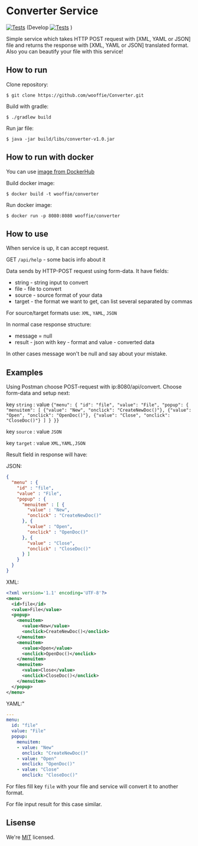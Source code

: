 # Converter Service

[![Tests](https://github.com/wooffie/converter/actions/workflows/gradle-tests.yml/badge.svg?branch=master)](https://github.com/wooffie/converter/actions/workflows/gradle-tests.yml)
(Develop
[![Tests](https://github.com/wooffie/converter/actions/workflows/gradle-tests.yml/badge.svg?branch=develop)](https://github.com/wooffie/converter/actions/workflows/gradle-tests.yml) )


Simple service which takes HTTP POST request with [XML, YAML or JSON] file and returns the response with [XML, YAML or JSON] translated format. Also you can beautify your file with this service!

## How to run

Clone repository:
``` console
$ git clone https://github.com/wooffie/Converter.git
```
Build with gradle:
``` console
$ ./gradlew build
```
Run jar file:
``` console
$ java -jar build/libs/converter-v1.0.jar
```

## How to run with docker
You can use [image from DockerHub](https://hub.docker.com/r/wooffie/converter)

Build docker image:
``` console
$ docker build -t wooffie/converter
```
Run docker image:
``` console
$ docker run -p 8080:8080 wooffie/converter
```
## How to use

When service is up, it can accept request.

GET `/api/help` - some bacis info about it

Data sends by HTTP-POST request using form-data. It have fields:
- string - string input to convert
- file - file to convert
- source - source format of your data
- target - the format we want to get, can list several separated by commas

For source/target formats use: `XML`, `YAML`, `JSON`

In normal case response structure:
- message = null
- result - json with key - format and value - converted data

In other cases message won't be null and say about your mistake.

## Examples
Using Postman choose POST-request with ip:8080/api/convert. Choose form-data and setup next:

key `string` : value `{"menu": {
  "id": "file",
  "value": "File",
  "popup": {
    "menuitem": [
      {"value": "New", "onclick": "CreateNewDoc()"},
      {"value": "Open", "onclick": "OpenDoc()"},
      {"value": "Close", "onclick": "CloseDoc()"}
    ]
  }
}}` 

key `source` : value `JSON`

key `target` : value `XML,YAML,JSON`

Result field in response will have:

JSON: 
``` JSON
{
  "menu" : {
    "id" : "file",
    "value" : "File",
    "popup" : {
      "menuitem" : [ {
        "value" : "New",
        "onclick" : "CreateNewDoc()"
      }, {
        "value" : "Open",
        "onclick" : "OpenDoc()"
      }, {
        "value" : "Close",
        "onclick" : "CloseDoc()"
      } ]
    }
  }
}
```
XML:
``` XML
<?xml version='1.1' encoding='UTF-8'?>
<menu>
  <id>file</id>
  <value>File</value>
  <popup>
    <menuitem>
      <value>New</value>
      <onclick>CreateNewDoc()</onclick>
    </menuitem>
    <menuitem>
      <value>Open</value>
      <onclick>OpenDoc()</onclick>
    </menuitem>
    <menuitem>
      <value>Close</value>
      <onclick>CloseDoc()</onclick>
    </menuitem>
  </popup>
</menu>
```
YAML:"
```YAML
---
menu:
  id: "file"
  value: "File"
  popup:
    menuitem:
    - value: "New"
      onclick: "CreateNewDoc()"
    - value: "Open"
      onclick: "OpenDoc()"
    - value: "Close"
      onclick: "CloseDoc()"

```

For files fill key `file` with your file and service will convert it to another format.

For file input result for this case similar.


## Lisense
We're [MIT](./LICENSE) licensed.
